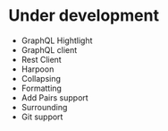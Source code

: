 # Under development

- GraphQL Hightlight
- GraphQL client
- Rest Client
- Harpoon
- Collapsing
- Formatting
- Add Pairs support
- Surrounding
- Git support


